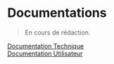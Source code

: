 # Documentations

> En cours de rédaction.

[Documentation Technique](doctech.md)  
[Documentation Utilisateur](docuser.md)